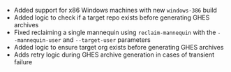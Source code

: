 - Added support for x86 Windows machines with new `windows-386` build
- Added logic to check if a target repo exists before generating GHES archives
- Fixed reclaiming a single mannequin using `reclaim-mannequin` with the `--mannequin-user` and `--target-user` parameters
- Added logic to ensure target org exists before generating GHES archives
- Adds retry logic during GHES archive generation in cases of transient failure
